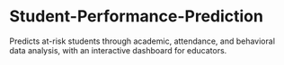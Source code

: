 # Student-Performance-Prediction
Predicts at-risk students through academic, attendance, and behavioral data analysis, with an interactive dashboard for educators.
